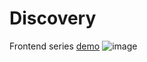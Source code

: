 # Discovery
Frontend series [demo](https://romantic-roentgen-e33976.netlify.app/)
![image](https://user-images.githubusercontent.com/52906397/99156591-5b560c00-267f-11eb-9809-28153243948a.png)
